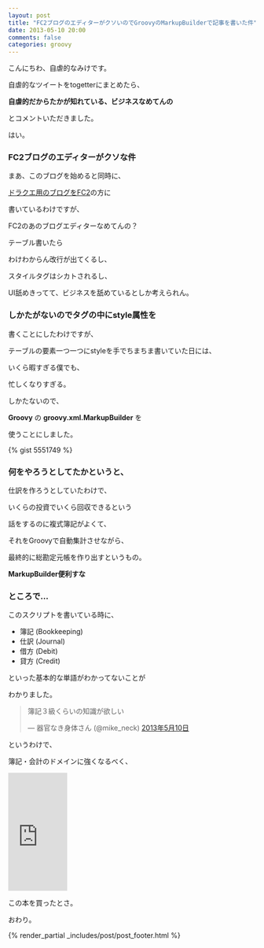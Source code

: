 ```yaml
---
layout: post
title: "FC2ブログのエディターがクソいのでGroovyのMarkupBuilderで記事を書いた件"
date: 2013-05-10 20:00
comments: false
categories: groovy
---
```


こんにちわ、自虐的なみけです。

自虐的なツイートをtogetterにまとめたら、

**自虐的だからたかが知れている、ビジネスなめてんの**

とコメントいただきました。

はい。

### FC2ブログのエディターがクソな件

まあ、このブログを始めると同時に、

[ドラクエ用のブログをFC2](http://mikeneckdq.blog.fc2.com/)の方に

書いているわけですが、

FC2のあのブログエディターなめてんの？

テーブル書いたら

わけわからん改行が出てくるし、

スタイルタグはシカトされるし、

UI舐めきってて、ビジネスを舐めているとしか考えられん。

### しかたがないのでタグの中にstyle属性を

書くことにしたわけですが、

テーブルの要素一つ一つにstyleを手でちまちま書いていた日には、

いくら暇すぎる僕でも、

忙しくなりすぎる。

しかたないので、

**Groovy** の **groovy.xml.MarkupBuilder** を

使うことにしました。

{% gist 5551749 %}


### 何をやろうとしてたかというと、

仕訳を作ろうとしていたわけで、

いくらの投資でいくら回収できるという

話をするのに複式簿記がよくて、

それをGroovyで自動集計させながら、

最終的に総勘定元帳を作り出すというもの。


**MarkupBuilder便利すな**


### ところで…

このスクリプトを書いている時に、

+ 簿記 (Bookkeeping)
+ 仕訳 (Journal)
+ 借方 (Debit)
+ 貸方 (Credit)

といった基本的な単語がわかってないことが

わかりました。

<blockquote class="twitter-tweet" lang="ja"><p>簿記３級くらいの知識が欲しい</p>&mdash; 器官なき身体さん (@mike_neck) <a href="https://twitter.com/mike_neck/status/332655391110467585">2013年5月10日</a></blockquote>
<script async src="//platform.twitter.com/widgets.js" charset="utf-8"></script>


というわけで、

簿記・会計のドメインに強くなるべく、

<iframe src="http://rcm-jp.amazon.co.jp/e/cm?lt1=_blank&bc1=000000&IS2=1&bg1=FFFFFF&fc1=000000&lc1=0000FF&t=kkkjkrt-22&o=9&p=8&l=as4&m=amazon&f=ifr&ref=ss_til&asins=0071779752" style="width:120px;height:240px;" scrolling="no" marginwidth="0" marginheight="0" frameborder="0"></iframe>

この本を買ったとさ。

おわり。


{% render_partial _includes/post/post_footer.html %}


